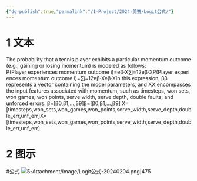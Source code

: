 ```yaml
---
{"dg-publish":true,"permalink":"/1-Project/2024-美赛/Logit公式/"}
---
```


# 1 文本
The probability that a tennis player exhibits a particular momentum outcome (e.g., gaining or losing momentum) is modeled as follows:
P(Player experiences momentum outcome i)=eβ⋅X∑j=12eβ⋅XP(Player experiences momentum outcome i)=∑j=12​eβ⋅Xeβ⋅X​
In this expression, ββ represents a vector containing the model parameters, and XX encompasses the input features associated with momentum, such as timesteps, won sets, won games, won points, serve width, serve depth, double faults, and unforced errors:
β=[β0,β1,…,β9]β=[β0​,β1​,…,β9​]
X=[timesteps,won_sets,won_games,won_points,serve_width,serve_depth,double_err,unf_err]X=[timesteps,won_sets,won_games,won_points,serve_width,serve_depth,double_err,unf_err]
# 2 图示
#公式 
![5-Attachment/Image/Logit公式-20240204.png|475](/img/user/5-Attachment/Image/Logit%E5%85%AC%E5%BC%8F-20240204.png)